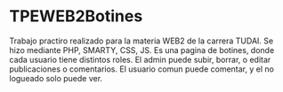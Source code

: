 # TPEWEB2Botines
Trabajo practiro realizado para la materia WEB2 de la carrera TUDAI.
Se hizo mediante PHP, SMARTY, CSS, JS.
Es una pagina de botines, donde cada usuario tiene distintos roles. El admin puede subir, borrar, o editar publicaciones o comentarios.
El usuario comun puede comentar, y el no logueado solo puede ver.
